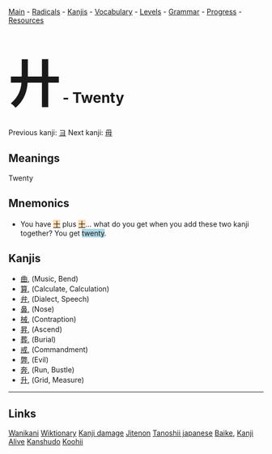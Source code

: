 <style> bigfont {font-size: 100px}</style>


[Main](../README.md) -
[Radicals](../radicals.md) -
[Kanjis](../kanjis.md) -
[Vocabulary](../vocabulary.md) -
[Levels](../levels.md) -
[Grammar](../grammar.md) - 
[Progress](../progress.md) -
[Resources](../resources.md)
# <bigfont> 廾</bigfont> - Twenty 

Previous kanji: [ヨ](ヨ.md) Next kanji: [毋](毋.md) 

## Meanings
 Twenty
## Mnemonics
 * You have <span style="background-color:#fed8b1"> [十](https://jisho.org/search/十)</span> plus <span style="background-color:#fed8b1"> [十](https://jisho.org/search/十)</span>... what do you get when you add these two kanji together? You get <span style="background-color:#ADD8E6"> twenty</span>.


## Kanjis
 * [曲](../kanjis/曲.md), (Music, Bend)
* [算](../kanjis/算.md), (Calculate, Calculation)
* [弁](../kanjis/弁.md), (Dialect, Speech)
* [鼻](../kanjis/鼻.md), (Nose)
* [械](../kanjis/械.md), (Contraption)
* [昇](../kanjis/昇.md), (Ascend)
* [葬](../kanjis/葬.md), (Burial)
* [戒](../kanjis/戒.md), (Commandment)
* [弊](../kanjis/弊.md), (Evil)
* [奔](../kanjis/奔.md), (Run, Bustle)
* [升](../kanjis/升.md), (Grid, Measure)



---


## Links 


[Wanikani](https://www.wanikani.com/kanji/廾)
[Wiktionary](https://en.wiktionary.org/wiki/廾)
[Kanji damage](http://www.kanjidamage.com/kanji/search?utf8=✓&q=廾)
[Jitenon](https://jitenon.com/kanji/廾)
[Tanoshii japanese](https://www.tanoshiijapanese.com/dictionary/kanji.cfm?k=廾)
[Baike](https://baike.baidu.com/item/廾),
[Kanji Alive](https://app.kanjialive.com/廾)
[Kanshudo](https://www.kanshudo.com/searchmn?q=廾)
[Koohii](https://kanji.koohii.com/study/kanji/廾)
